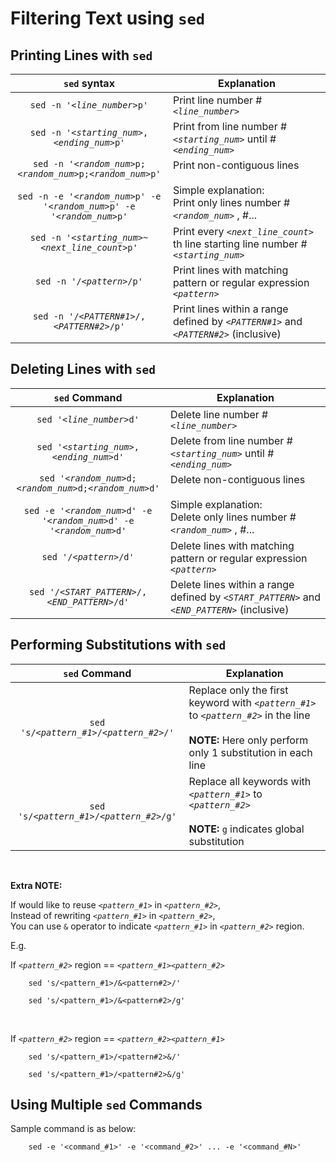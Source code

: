 # Filtering Text using `sed`

## Printing Lines with `sed`

| `sed` syntax | Explanation |
|:---:|---|
| `sed -n '`*`<line_number>`*`p'` | Print line number # *`<line_number>`* |
| `sed -n '`*`<starting_num>`*`,`*`<ending_num>`*`p'` | Print from line number # *`<starting_num>`* until # *`<ending_num>`* |
| `sed -n '`*`<random_num>`*`p;`*`<random_num>`*`p;`*`<random_num>`*`p'` <br><br> `sed -n -e '`*`<random_num>`*`p' -e '`*`<random_num>`*`p' -e '`*`<random_num>`*`p'` | Print non-contiguous lines <br><br> Simple explanation: <br> Print only lines number # *`<random_num>`* , #... |
| `sed -n '`*`<starting_num>`*`~`*`<next_line_count>`*`p'`| Print every *`<next_line_count>`* th line starting line number #*`<starting_num>`*|
| `sed -n '/`*`<pattern>`*`/p'`| Print lines with matching pattern or regular expression *`<pattern>`* |
| `sed -n '/`*`<PATTERN#1>`*`/,`*`<PATTERN#2>`*`/p'`| Print lines within a range defined by *`<PATTERN#1>`* and *`<PATTERN#2>`* (inclusive) |


## Deleting Lines with `sed`

| `sed` Command | Explanation |
|:---:|---|
| `sed '`*`<line_number>`*`d'` | Delete line number # *`<line_number>`* |
| `sed '`*`<starting_num>`*`,`*`<ending_num>`*`d'` | Delete from line number # *`<starting_num>`* until # *`<ending_num>`* |
| `sed '`*`<random_num>`*`d;`*`<random_num>`*`d;`*`<random_num>`*`d'` <br><br> `sed -e '`*`<random_num>`*`d' -e '`*`<random_num>`*`d' -e '`*`<random_num>`*`d'` | Delete non-contiguous lines <br><br> Simple explanation: <br> Delete only lines number # *`<random_num>`* , #... |
| `sed '/`*`<pattern>`*`/d'`| Delete lines with matching pattern or regular expression *`<pattern>`* |
| `sed '/`*`<START_PATTERN>`*`/,`*`<END_PATTERN>`*`/d'`| Delete lines within a range defined by *`<START_PATTERN>`* and *`<END_PATTERN>`* (inclusive) |

## Performing Substitutions with `sed`

| `sed` Command | Explanation |
|:---:|---|
| `sed 's/`*`<pattern_#1>`*`/`*`<pattern_#2>`*`/'` | Replace only the first keyword with *`<pattern_#1>`* to *`<pattern_#2>`* in the line <br><br> **NOTE:** Here only perform only 1 substitution in each line |
| `sed 's/`*`<pattern_#1>`*`/`*`<pattern_#2>`*`/g'` | Replace all keywords with *`<pattern_#1>`* to *`<pattern_#2>`* <br><br> **NOTE:** `g` indicates global substitution |

<br>

**Extra NOTE:**

If would like to reuse *`<pattern_#1>`* in *`<pattern_#2>`*, <br>Instead of rewriting *`<pattern_#1>`* in *`<pattern_#2>`*, <br>You can use `&` operator to indicate *`<pattern_#1>`* in *`<pattern_#2>`* region.

E.g.

If *`<pattern_#2>`* region == *`<pattern_#1><pattern_#2>`*

```
    sed 's/<pattern_#1>/&<pattern#2>/'
```

```
    sed 's/<pattern_#1>/&<pattern#2>/g'
```

<br>

If *`<pattern_#2>`* region == *`<pattern_#2><pattern_#1>`*

```
    sed 's/<pattern_#1>/<pattern#2>&/'
```
```
    sed 's/<pattern_#1>/<pattern#2>&/g'
```

## Using Multiple `sed` Commands

Sample command is as below:

```
    sed -e '<command_#1>' -e '<command_#2>' ... -e '<command_#N>'
```
